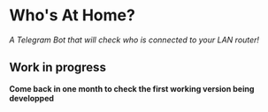 # Who's At Home?

*A Telegram Bot that will check who is connected to your LAN router!*

## Work in progress

**Come back in one month to check the first working version being developped**
